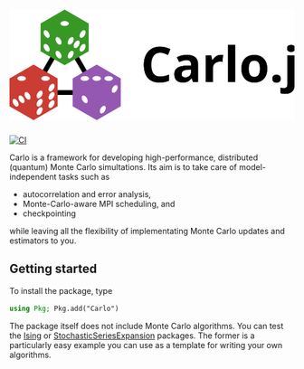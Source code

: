 # ![Carlo.jl](docs/header.svg)
[![CI](https://github.com/lukas-weber/Carlo.jl/workflows/CI/badge.svg)](https://github.com/lukas-weber/Carlo.jl/actions)

Carlo is a framework for developing high-performance, distributed (quantum) Monte Carlo simultations.
Its aim is to take care of model-independent tasks such as

* autocorrelation and error analysis,
* Monte-Carlo-aware MPI scheduling, and
* checkpointing

while leaving all the flexibility of implementating Monte Carlo updates and estimators to you.


## Getting started

To install the package, type

```julia
using Pkg; Pkg.add("Carlo")
```

The package itself does not include Monte Carlo algorithms. You can test the [Ising](https://github.com/lukas-weber/Ising.jl) or [StochasticSeriesExpansion](https://github.com/lukas-weber/StochasticSeriesExpansion.jl) packages. The former is a particularly easy example you can use as a template for writing your own algorithms.